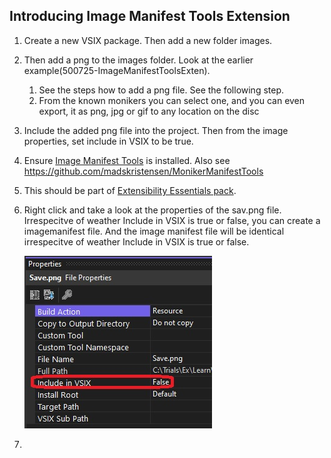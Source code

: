 ## Introducing Image Manifest Tools Extension

1. Create a new VSIX package. Then add a new folder images. 

2. Then add a png to the images folder. Look at the earlier example(500725-ImageManifestToolsExten). 
   1. See the steps how to add a png file. See the following step.
   2. From the known monikers you can select one, and you can even export, it as png, jpg or gif to any location on the disc 

3. Include the added png file into the project. Then from the image properties, set include in VSIX to be true.

4. Ensure [Image Manifest Tools](https://marketplace.visualstudio.com/items?itemName=MadsKristensen.ImageManifestTools) is installed. Also see https://github.com/madskristensen/MonikerManifestTools

5. This should be part of [Extensibility Essentials pack](https://marketplace.visualstudio.com/items?itemName=MadsKristensen.ExtensibilityEssentials2022).

6. Right click and take a look at the properties of the sav.png file. Irrespecitve of weather Include in VSIX is true or false, you can create a imagemanifest file. And the image manifest file will be identical irrespecitve of weather Include in VSIX is true or false.
   
   ![Save Png Properties](./images/50_50SavePngProperties.jpg)

7. 